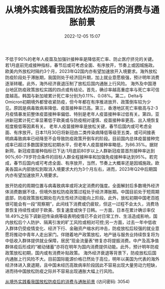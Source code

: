 ﻿---
title: 从境外实践看我国放松防疫后的消费与通胀前景
date: 2022-12-05 15:07
categories: 国内防疫放松影响系列
tags:
- 疫情
- 放松
updated: 1970-01-01 08:00:00
---

不低于90%的老年人疫苗及加强针接种率是降低死亡率、防止医疗挤兑的关键。若1月底前完成接种指标，春节后或可考虑全面、有序放开，节奏上或因城施政。欧美内外放松时隔约3个月，2023年Q2国内亦有望加速放开入境要求。海外放松防疫阶段处于滞胀期，我国则处于经济回升期，加上就业意愿极强，预计明年消费逐渐转暖。此外，海外经济衰退压制了放松后国内通胀上行风险。
海外及中国港台地区防疫政策放松实践的四点或有结论。首先，确诊率越高重症率与死亡率可信度越高。韩国与新加坡累计死亡率分别为0.11%、0.08%。第二，Delta与Omicron初期境外都曾收紧防疫，但今年都在有序推进放开、政策倒车较为少见。原因是病毒致病率降低、疫苗接种率已高。第三，香港地区死亡率极高与2-3月疫情暴发前整体疫苗接种率偏低、特别是老年人疫苗接种率过低有关。第四，亚洲新冠累计死亡率显著低于欧美或与防疫相对谨慎、疫苗接种率更高、出入境恢复程度极低等因素有关。
老年人疫苗接种率是放松关键，春节后国内或可考虑全面、有序放开。日本11月30日将新冠由二类传染病降低等级至五类，或可间接表明病毒致病率已经降至不会导致防疫政策开倒车的阶段。目前国内总体疫苗接种完成率已超过多数国家放松初期水平，但老年人疫苗接种率略低，为86.35%。据财新网，新冠疫苗接种指标已下达:1月底前80岁以上人群新冠疫苗首剂接种率达到90%;60-79岁符合条件的目标人群全程接种率和加强免疫接种率达到95%。若完成，春节后国内或可考虑全面、有序放开，当然，节奏上大概率还是因城施政。欧美各国从内部放松到取消入境要求大约为3个月左右，进而，2023年Q2中后期国内亦有望加速放开入境要求。
<!-- more -->
放开防疫的周期位置与病毒致病率或将决定消费的强度。全面解封后多数境外经济体消费数据不佳，但境外放松防疫政策过程处于经济滞胀期。中国目前处于短周期底部，防疫政策放松期处在内生性经济动能向上阶段。此外，放松初期中国老百姓很可能会有一段“观察期”，此间线下消费或仍疲软，但这一过程不会太久，消费场景恢复持续性或好于欧美、恢复速度或快于日韩。一方面，日本在累计确诊率仅18.49%之际下调新冠传染病等级表明疫情已不会对日常工作、生活造成影响，国内放松后个人防护、隔离引发的旷工风险或相对可控;另一方面，过去一年中低收入群体仍受疫情变化、经济下行、金融资产缩水的冲击，防疫放松后较强的就业意愿将推动中青年人走出家门。伴随着地产政策放松，地产链与服务业持续恢复将为中低收入群体提供就业保障，居民“现金流量表”修复亦将提振消费。中产及高净值群体疫后形成的“被动储蓄”亦将在明年为国内消费提供动能。此外，预计明年防疫政策放松初期，国内或有消费补贴政策。
海外经济衰退等背景下，防疫放松后国内通胀上行风险不大。目前国际能源价格已然处于高位，明年以美国为代表的海外经济体进入衰退期，且中国未经历高致病率阶段因此不容易出现大量劳动力短缺，进而待中国放松防疫之际并不容易出现通胀大幅上行风险。

[从境外实践看我国放松防疫后的消费与通胀前景](https://url12.ctfile.com/f/3948612-740522811-dd682e?p=3054)
(访问密码: 3054)

